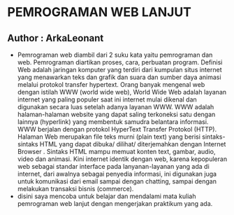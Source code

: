 # PEMROGRAMAN WEB LANJUT
## Author : ArkaLeonant
- Pemrograman web diambil dari 2 suku kata yaitu pemrograman dan web. Pemrograman diartikan proses, cara, perbuatan program. Definisi Web  adalah jaringan komputer yang terdiri dari kumpulan situs internet yang menawarkan teks dan grafik dan suara dan sumber daya animasi melalui protokol transfer hypertext. Orang banyak mengenal web dengan istilah WWW (world wide web), World Wide Web adalah layanan internet yang paling populer saat ini internet mulai dikenal dan digunakan secara luas setelah adanya layanan WWW. WWW adalah halaman-halaman website yang dapat saling terkoneksi satu dengan lainnya (hyperlink) yang membentuk samudra belantara informasi. WWW berjalan dengan protokol HyperText Transfer Protokol (HTTP). Halaman Web merupakan file teks murni (plain text) yang berisi sintaks-sintaks HTML yang dapat dibuka/ dilihat/ diterjemahkan dengan Internet Browser . Sintaks HTML mampu memuat konten text, gambar, audio, video dan animasi. Kini internet identik dengan web, karena kepopuleran web sebagai standar interface pada lanyanan-layanan yang ada di internet, dari awalnya sebagai penyedia informasi, ini digunakan juga untuk komunikasi dari email sampai dengan chatting, sampai dengan melakukan transaksi bisnis (commerce).
- disini saya mencoba untuk belajar dan mendalami mata kuliah pemrograman web lanjut dengan mengerjakan praktikum yang ada.